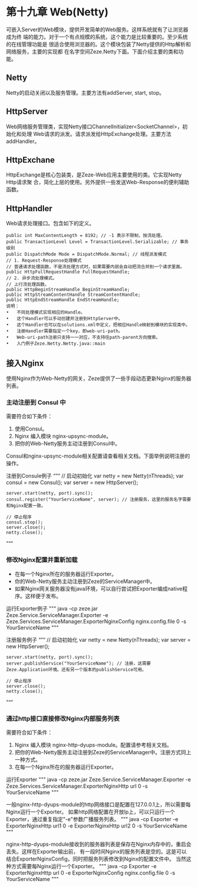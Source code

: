 # 第十九章 Web(Netty)

可嵌入Server的Web模块，提供开发简单的Web服务。这样系统就有了让浏览器成为终
端的能力。对于一个有点规模的系统，这个能力是比较重要的。至少系统的在线管理功能是
很适合使用浏览器的。这个模块包装了Netty提供的Http解析和网络服务，主要的实现都
在名字空间Zeze.Netty下面。下面介绍主要的类和功能。

## Netty
Netty的启动关闭以及服务管理。主要方法有addServer, start, stop。

## HttpServer
Web网络服务管理类，实现Netty接口ChannelInitializer&lt;SocketChannel&gt;，初始化和处理
Web请求的派发。请求派发给HttpExchange处理。主要方法addHandler。

## HttpExchane
HttpExchange是核心包装类，是Zeze-Web应用主要使用的类。它实现Netty Http请求聚
合，简化上层的使用。另外提供一些发送Web-Response的便利辅助函数。

## HttpHandler
Web请求处理接口。包含如下的定义。
```
public int MaxContentLength = 8192; // -1 表示不限制，按流处理。
public TransactionLevel Level = TransactionLevel.Serializable; // 事务级别
public DispatchMode Mode = DispatchMode.Normal; // 线程派发模式
// 1. Request-Response处理模式
// 普通请求处理函数，不是流处理方式时，如果需要内部会自动把流合并到一个请求里面。
public HttpFullRequestHandle FullRequestHandle;
// 2. 异步流处理模式。
// 上行流处理函数。
public HttpBeginStreamHandle BeginStreamHandle;
public HttpStreamContentHandle StreamContentHandle;
public HttpEndStreamHandle EndStreamHandle;
说明：
•	不同处理模式实现相应的Handle。
•	这个Handler可以手动创建并注册到HttpServer中。
•	这个Handler也可以在solutions.xml中定义，把相应Handle映射到模块的实现类中。
•	注册Handler需要指定一个key，即web-uri-path。
•	Web-uri-path注册只支持一一对应，不支持往path-parent方向搜索。
•	入门例子Zeze.Netty.Netty.java::main
```
## 接入Nginx
使用Nginx作为Web-Netty的网关，Zeze提供了一些手段动态更新Nginx的服务器列表。

### 主动注册到 Consul 中
需要符合如下条件：
1. 使用Consul。
2. Nginx 编入模块 nginx-upsync-module。
3. 把你的Web-Netty服务主动注册到Consul中。

Consul和nginx-upsync-module相关配置请查看相关文档。下面举例说明注册的操作。

注册到Consule例子
“”“
    // 启动初始化
    var netty = new Netty(nThreads);
    var consul = new Consul();
    var server = new HttpServer();

    server.start(netty, port).sync();
    consul.register("YourServiceName", server); // 注册服务，这里的服务名字需要和Nginx配置一致。
    
    // 停止程序
    consul.stop(); 
    server.close();
    netty.close();
”“”

### 修改Nginx配置并重新加载

* 在每一个Nginx所在的服务器运行Exporter。
* 你的Web-Netty服务主动注册到Zeze的ServiceManager中。
* 如果Nginx网关服务器没有java环境，可以自行尝试把Exporter编成native程序。这样便于发布。

运行Exporter例子
"""
java -cp zeze.jar Zeze.Service.ServiceManager.Exporter -e Zeze.Services.ServiceManager.ExporterNginxConfig nginx.config.file 0 -s YourServiceName
"""

注册服务例子
“”“
    // 启动初始化
    var netty = new Netty(nThreads);
    var server = new HttpServer();

    server.start(netty, port).sync();
    server.publishService("YourServiceName"); // 注册，这需要Zeze.Application环境。还有另一个版本的publishService可用。
    
    // 停止程序
    server.close();
    netty.close();
”“”

### 通过http接口直接修改Nginx内部服务列表
需要符合如下条件：
1. Nginx 编入模块 nginx-http-dyups-module。配置请参考相关文档。
2. 把你的Web-Netty服务主动注册到Zeze的ServiceManager中。注册方式同上一种方式。
3. 在每一个Nginx所在的服务器运行Exporter。

运行Exporter
"""
java -cp zeze.jar Zeze.Service.ServiceManager.Exporter -e Zeze.Services.ServiceManager.ExporterNginxHttp url 0 -s YourServiceName
"""

一般nginx-http-dyups-module的http网络接口是配置在127.0.0.1上，所以需要每Nginx运行一个Exporter。
如果http网络配置在开放Ip上，可以只运行一个Exporter，通过重复指定"-e"参数广播服务列表。
"""
java -cp Exporter -e ExporterNginxHttp url1 0 -e  ExporterNginxHttp url2 0 -s YourServiceName
"""

nginx-http-dyups-module接收到的服务器列表是保存在Nginx内存中的，重启会丢失。这样在Exporter输出前，
有一段时间Nginx的服务列表是空的。这是可以结合ExporterNginxConfig，同时把服务列表修改到Nginx的配置文件中。
当然这种方式需要每Nginx运行一个Exporter。
"""
java -cp Exporter -e ExporterNginxHttp url 0 -e  ExporterNginxConfig nginx.config.file 0 -s YourServiceName
"""
